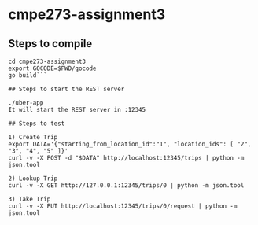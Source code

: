 # cmpe273-assignment3

## Steps to compile

```git clone https://github.com/pujaraniyadav/cmpe273-assignment3.git
cd cmpe273-assignment3
export GOCODE=$PWD/gocode
go build```

## Steps to start the REST server

./uber-app
It will start the REST server in :12345

## Steps to test

1) Create Trip
export DATA='{"starting_from_location_id":"1", "location_ids": [ "2", "3", "4", "5" ]}'
curl -v -X POST -d "$DATA" http://localhost:12345/trips | python -m json.tool

2) Lookup Trip 
curl -v -X GET http://127.0.0.1:12345/trips/0 | python -m json.tool

3) Take Trip
curl -v -X PUT http://localhost:12345/trips/0/request | python -m json.tool


